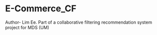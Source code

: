 # E-Commerce_CF
Author- Lim Ee. Part of a collaborative filtering recommendation system project for MDS (UM)
